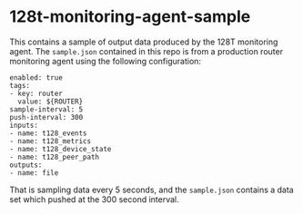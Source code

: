# 128t-monitoring-agent-sample
This contains a sample of output data produced by the 128T monitoring agent. The `sample.json` contained in this repo is from a production router monitoring agent using the following configuration:
```
enabled: true
tags:
- key: router
  value: ${ROUTER}
sample-interval: 5
push-interval: 300
inputs:
- name: t128_events
- name: t128_metrics
- name: t128_device_state
- name: t128_peer_path
outputs:
- name: file
```
That is sampling data every 5 seconds, and the `sample.json` contains a data set which pushed at the 300 second interval.
